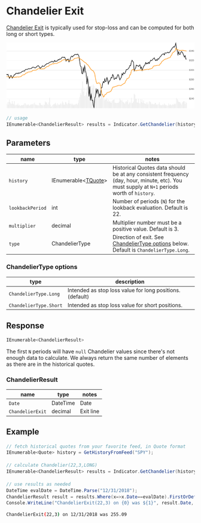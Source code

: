 ﻿# Chandelier Exit

[Chandelier Exit](https://school.stockcharts.com/doku.php?id=technical_indicators:chandelier_exit) is typically used for stop-loss and can be computed for both long or short types.

![image](chart.png)

```csharp
// usage
IEnumerable<ChandelierResult> results = Indicator.GetChandelier(history, lookbackPeriod, multiplier, type);  
```

## Parameters

| name | type | notes
| -- |-- |--
| `history` | IEnumerable\<[TQuote](../../docs/GUIDE.md#quote)\> | Historical Quotes data should be at any consistent frequency (day, hour, minute, etc).  You must supply at `N+1` periods worth of `history`.
| `lookbackPeriod` | int | Number of periods (`N`) for the lookback evaluation.  Default is 22.
| `multiplier` | decimal | Multiplier number must be a positive value.  Default is 3.
| `type` | ChandelierType | Direction of exit.  See [ChandelierType options](#chandeliertype-options) below.  Default is `ChandelierType.Long`.

### ChandelierType options

| type | description
|-- |--
| `ChandelierType.Long` | Intended as stop loss value for long positions. (default)
| `ChandelierType.Short` | Intended as stop loss value for short positions.

## Response

```csharp
IEnumerable<ChandelierResult>
```

The first `N` periods will have `null` Chandelier values since there's not enough data to calculate.  We always return the same number of elements as there are in the historical quotes.

### ChandelierResult

| name | type | notes
| -- |-- |--
| `Date` | DateTime | Date
| `ChandelierExit` | decimal | Exit line

## Example

```csharp
// fetch historical quotes from your favorite feed, in Quote format
IEnumerable<Quote> history = GetHistoryFromFeed("SPY");

// calculate Chandelier(22,3,LONG)
IEnumerable<ChandelierResult> results = Indicator.GetChandelier(history,22,3,ChandelierType.Long);

// use results as needed
DateTime evalDate = DateTime.Parse("12/31/2018");
ChandelierResult result = results.Where(x=>x.Date==evalDate).FirstOrDefault();
Console.WriteLine("ChandelierExit(22,3) on {0} was ${1}", result.Date, result.ChandelierExit);
```

```bash
ChandelierExit(22,3) on 12/31/2018 was 255.09
```
